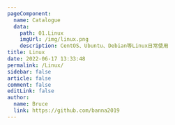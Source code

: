 ```yaml
---
pageComponent:
  name: Catalogue
  data:
    path: 01.Linux
    imgUrl: /img/linux.png
    description: CentOS、Ubuntu、Debian等Linux日常使用
title: Linux
date: 2022-06-17 13:33:48
permalink: /Linux/
sidebar: false
article: false
comment: false
editLink: false
author:
  name: Bruce
  link: https://github.com/banna2019
---
```

